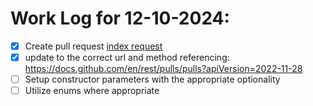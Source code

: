 # Work Log for 12-10-2024:
- [x] Create pull request [index request]('src/Requests/Pulls/Index.php')
- [X] update to the correct url and method referencing: https://docs.github.com/en/rest/pulls/pulls?apiVersion=2022-11-28
- [ ] Setup constructor parameters with the appropriate optionality
- [ ] Utilize enums where appropriate
